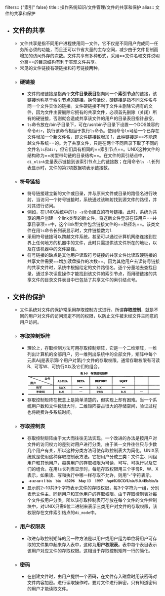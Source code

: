 filters:: {"索引" false}
title:: 操作系统知识/文件管理/文件的共享和保护
alias:: 文件的共享和保护

- ## 文件的共享
	- 文件共享是指不同用户进程使用同一文件，它不仅是不同用户完成同一任务所必须的功能，而且还可以节省大量的主存空间，减少由于文件复制而增加的访问外存的次数。文件共享有多种形式，采用==文件名和文件说明分离==的目录结构有利于实现文件共享。
	- 常见的文件链接有硬链接和符号链接两种。
	- ### 硬链接
		- 文件的硬链接是指两个**文件目录表目**指向同一个**索引节点**的链接，该链接也称基于索引节点的链接。换句话说，硬链接是指不同文件名与同一个文件实体的链接。文件硬链接不利于文件主删除它拥有的文件，因为文件主要删除它拥有的共享文件，必须首先删除（关闭）所有的硬链接，否则就会造成共享该文件的用户的目录表目指针悬空。
		- `ls`命令放在/bin子目录下，可在/usr/bin子目录下设置一个DOS兼容的命令`dir`，执行该命令相当于执行`ls`命令。使用命令`ln`可给一个已存在文件增加一个新文件名，即文件链接数增加 1，此种链接是==不能跨越文件系统==的。为了共享文件，只是在两个不同目录下取了不同的文件名`ls`和`dir`，但它们具有相同的==索引节点==。UNIX这种文件的结构称为==树型带勾链的目录结构==。在文件的索引结点中，`di_nlink`变量表示链接到该索引节点上的链接数；在用命令`ls -l`长列表显示时，文件的第2项数据项表示链接数。
	- ### 符号链接
		- 符号链接建立新的文件或目录，并与原来文件或目录的路径名进行映射，当访问一个符号链接时，系统通过该映射找到源文件的路径，并对其进行访问。
		- 例如，在UNIX系统中的`ls -s`命令建立的符号链接。此时，系统为共享的用户创建一个link类型的新文件，将这新文件登录在该用户==共享目录项==中，这个link型文件包含链接文件的==路径名==。该类文件在用`ls`命令长列表显示时，文件链接数为1.
		- 采用符号链接可以跨越文件系统，甚至可以通过计算机网络连接到世界上任何地方的机器中的文件，此时只需提供该文件所在的地址，以及在该机器中的文件路径。
		- 符号链接的缺点是其他用户读取符号链接的共享文件比读取硬链接的共享文件需要==增加读盘操作的次数==。因为其他用户去读符号链接的共享文件时，系统中根据给定的文件路径名，逐个分量地去查找目录，通过多次读盘操作才能找到该文件的索引节点，而用硬链接的共享文件的目录文件表目中已包括了共享文件的索引结点号。
- ## 文件的保护
	- 文件系统对文件的保护常采用存取控制方式进行。所谓**存取控制**，就是不同的用户对文件的访问规定不同的权限，以防止文件被未经文件主同意的用户访问。
	- ### 存取控制矩阵
		- 理论上，存取控制方法可用存取控制矩阵，它是一个二维矩阵，一维列出计算机的全部用户，另一维列出系统中的全部文件，矩阵中每个元素Aij是表示第i个用户对第j个文件的存取权限。通常存取权限有可读R、可写W、可执行X以及它们的组合。
		- ![image.png](../assets/image_1648980523672_0.png)
		- 存取控制矩阵在概念上是简单清楚的，但实现上却有困难。当一个系统用户数和文件数很大时，二维矩阵要占很大的存储空间，验证过程也将耗费许多系统时间。
	- ### 存取控制表
		- 存取控制矩阵由于太大而往往无法实现。一个改进的办法是按用户对文件的访问权力的差别对用户进行分类，由于某一文件往往只与少数几个用户有关，所以这种分类方法可使存取控制表大为简化。UNIX系统就是使用这种存取控制表方法。它把用户分成三类：文件主、同组用户和其他用户，每类用户的存取权限为可读、可写、可执行以及它们的组合。在用`ls`长列表显示时，每组存取权限用三个字母R、W、X表示，如果读、写和执行中哪一样存取不允许，则用“-”字符表示。
		- ![image.png](../assets/image_1648980534691_0.png)
		- 显示前2~10共9个字符表示文件的存取权限，每3个字符为一组，分别表示文件主、同组用户和其他用户的存取权限。由于存取控制表对每个文件按用户分类，所以该存取控制表可存放在每个文件的文件控制块中，对UNIX只需9位二进制来表示三类用户对文件的存取权限，该权限存在文件索引结点的`di_mode`中。
	- ### 用户权限表
		- 改进存取控制矩阵的另一种方法是以用户或用户组为单位将用户可存取的文件集中起来存入表中，这称为**用户权限表**。表中每个表目表示该用户对应文件的存取权限。这相当于存取控制矩阵一行的简化。
	- ### 密码
		- 在创建文件时，由用户提供一个密码，在文件存入磁盘时用该密码对文件内容加密。进行读取操作时，要对文件进行解密，只有知道密码的用户才能读取文件。